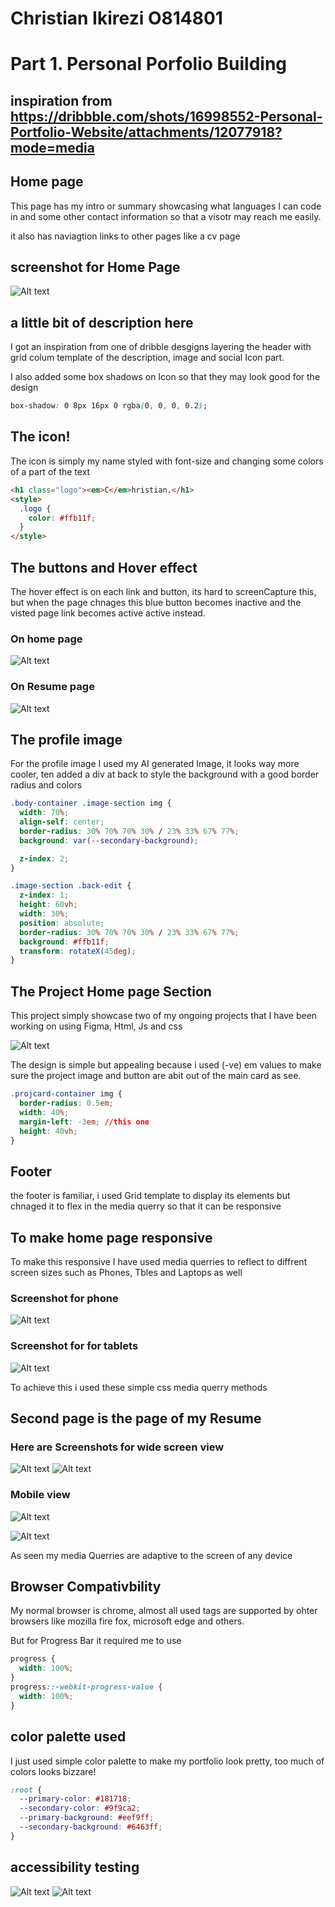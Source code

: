 # Christian Ikirezi O814801

# Part 1. Personal Porfolio Building

## inspiration from https://dribbble.com/shots/16998552-Personal-Portfolio-Website/attachments/12077918?mode=media

## Home page

This page has my intro or summary showcasing what languages I can code in and some other contact information so that a visotr may reach me easily.

it also has naviagtion links to other pages like a cv page


## screenshot for Home Page

![Alt text](home1.png)

## a little bit of description here

I got an inspiration from one of dribble desgigns layering the header with grid colum template of the description, image and social Icon part.

I also added some box shadows on Icon so that they may look good for the design

```css
box-shadow: 0 8px 16px 0 rgba(0, 0, 0, 0.2);
```

## The icon!

The icon is simply my name styled with font-size and changing some colors of a part of the text

```html
<h1 class="logo"><em>C</em>hristian.</h1>
<style>
  .logo {
    color: #ffb11f;
  }
</style>
```

## The buttons and Hover effect

The hover effect is on each link and button, its hard to screenCapture this, but when the page chnages this blue button becomes inactive and the visted page link becomes active active instead.

### On home page

![Alt text](buttons.png)

### On Resume page

![Alt text](button2.png)

## The profile image

For the profile image I used my AI generated Image, it looks way more cooler, ten added a div at back to style the background with a good border radius and colors

```css
.body-container .image-section img {
  width: 70%;
  align-self: center;
  border-radius: 30% 70% 70% 30% / 23% 33% 67% 77%;
  background: var(--secondary-background);

  z-index: 2;
}

.image-section .back-edit {
  z-index: 1;
  height: 60vh;
  width: 30%;
  position: absolute;
  border-radius: 30% 70% 70% 30% / 23% 33% 67% 77%;
  background: #ffb11f;
  transform: rotateX(45deg);
}
```

## The Project Home page Section

This project simply showcase two of my ongoing projects that I have been working on using Figma, Html, Js and css

![Alt text](home2.png)

The design is simple but appealing because i used (-ve) em values to make sure the project image and button are abit out of the main card as see.

```css
.projcard-container img {
  border-radius: 0.5em;
  width: 40%;
  margin-left: -3em; //this one
  height: 40vh;
}
```

## Footer

the footer is familiar, i used Grid template to display its elements but chnaged it to flex in the media querry so that it can be responsive

## To make home page responsive

To make this responsive I have used media querries to reflect to diffrent screen sizes such as Phones, Tbles and Laptops as well

### Screenshot for phone

![Alt text](homeresponsive.png)

### Screenshot for for tablets

![Alt text](hometablet.png)

To achieve this i used these simple css media querry methods

## Second page is the page of my Resume

### Here are Screenshots for wide screen view

![Alt text](resume1.png)
![Alt text](resume2.png)

### Mobile view

![Alt text](resumephone.png)

![Alt text](resume2phone.png)

As seen my media Querries are adaptive to the screen of any device

## Browser Compativbility

My normal browser is chrome, almost all used tags are supported by ohter browsers like mozilla fire fox, microsoft edge and others.

But for Progress Bar it required me to use

```css
progress {
  width: 100%;
}
progress::-webkit-progress-value {
  width: 100%;
}
```



## color palette used

I just used simple color palette to make my portfolio look pretty, too much of colors looks bizzare!

```css
:root {
  --primary-color: #181718;
  --secondary-color: #9f9ca2;
  --primary-background: #eef9ff;
  --secondary-background: #6463ff;
}
```
## accessibility testing

![Alt text](test1.png)
![Alt text](test2.png)


